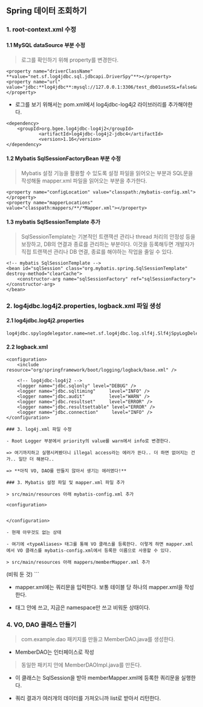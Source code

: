 ﻿## Spring 데이터 조회하기

### 1. root-context.xml 수정

#### 1.1 MySQL dataSource 부분 수정

> 로그를 확인하기 위해 property를 변경한다. 
```
<property name="driverClassName" **value="net.sf.log4jdbc.sql.jdbcapi.DriverSpy"**></property>	
<property name="url" value="jdbc:**log4jdbc**:mysql://127.0.0.1:3306/test_db01useSSL=false&amp;serverTimezone=UTC"></property>
```
- 로그를 보기 위해서는 pom.xml에서 log4jdbc-log4j2 라이브러리를 추가해야한다.
```
<dependency>
	<groupId>org.bgee.log4jdbc-log4j2</groupId>
            <artifactId>log4jdbc-log4j2-jdbc4</artifactId>
            <version>1.16</version>
</dependency>
```

#### 1.2 Mybatis SqlSessionFactoryBean 부분 수정

> Mybatis 설정 기능을 활용할 수 있도록 설정 파일을 읽어오는 부분과 SQL문을 작성해둘 mapper.xml 파일을 읽어오는 부분을 추가한다.
```
<property name="configLocation" value="classpath:/mybatis-config.xml"></property>
<property name="mapperLocations" value="classpath:mappers/**/*Mapper.xml"></property>
```

#### 1.3 mybatis SqlSessionTemplate 추가
> SqlSessionTemplate는 기본적인 트랜잭션 관리나 thread 처리의 안정성 등을 보장하고, DB의 연결과 종료를 관리하는 부분이다. 이것을 등록해두면 개발자가 직접 트랜잭션 관리나 DB 연결, 종료를 해야하는 작업을 줄일 수 있다.
```
<!-- mybatis SqlSessionTemplate -->
<bean id="sqlSession" class="org.mybatis.spring.SqlSessionTemplate" destroy-method="clearCache">
	<constructor-arg name="sqlSessionFactory" ref="sqlSessionFactory"></constructor-arg>	
</bean>
```


### 2. log4jdbc.log4j2.properties, logback.xml 파일 생성

#### 2.1 log4jdbc.log4j2.properties
```
log4jdbc.spylogdelegator.name=net.sf.log4jdbc.log.slf4j.Slf4jSpyLogDelegator
```

#### 2.2 logback.xml
```
<configuration>
	<include resource="org/springframework/boot/logging/logback/base.xml" />
	
	<!-- log4jdbc-log4j2 -->
	<logger name="jdbc.sqlonly"	level="DEBUG" />
	<logger name="jdbc.sqltiming"     level="INFO" />
	<logger name="jdbc.audit"         level="WARN" />
	<logger name="jdbc.resultset"     level="ERROR" />
	<logger name="jdbc.resultsettable" level="ERROR" />
	<logger name="jdbc.connection"     level="INFO" />
</configuration>

### 3. log4j.xml 파일 수정

- Root Logger 부분에서 priority의 value를 warn에서 info로 변경한다.

=> 여기까지하고 실행시켜봤더니 illegal access라는 에러가 뜬다.. 더 하면 없어지는 건가.. 일단 더 해본다..

=> **아직 VO, DAO를 만들지 않아서 생기는 에러였다!**

### 3. Mybatis 설정 파일 및 mapper.xml 파일 추가

> src/main/resources 아래 mybatis-config.xml 추가
```
<?xml version="1.0" encoding="UTF-8"?>
<!DOCTYPE configuration 
    PUBLIC "-//mybatis.org//DTD Config 3.0//EN"
    "http://mybatis.org/dtd/mybatis-3-config.dtd">
    <configuration>
 
        
    </configuration>
```
- 현재 아무것도 없는 상태

- 여기에 <typeAliases> 태그를 통해 VO 클래스를 등록한다. 이렇게 하면 mapper.xml에서 VO 클래스를 mybatis-config.xml에서 등록한 이름으로 사용할 수 있다. 

> src/main/resources 아래 mappers/memberMapper.xml 추가
```
<?xml version="1.0" encoding="UTF-8" ?>
<!DOCTYPE mapper
  PUBLIC "-//mybatis.org//DTD Config 3.0//EN"
  "http://mybatis.org/dtd/mybatis-3-mapper.dtd">
 
<mapper namespace="com.example.mapper.memberMapper">
(비워 둔 것)
</mapper>
```

- mapper.xml에는 쿼리문을 입력한다. 보통 테이블 당 하나의 mapper.xml을 작성한다. 

- <mapper> 태그 안에 쓰고, 지금은 namespace만 쓰고 비워둔 상태이다.

### 4. VO, DAO 클래스 만들기

> com.example.dao 패키지를 만들고 MemberDAO.java를 생성한다.

- MemberDAO는 인터페이스로 작성

> 동일한 패키지 안에 MemberDAOImpl.java를 만든다. 

- 이 클래스는 SqlSession을 받아 memberMapper.xml에 등록한 쿼리문을 실행한다.

- 쿼리 결과가 여러개의 데이터를 가져오니까 list로 받아서 리턴한다.